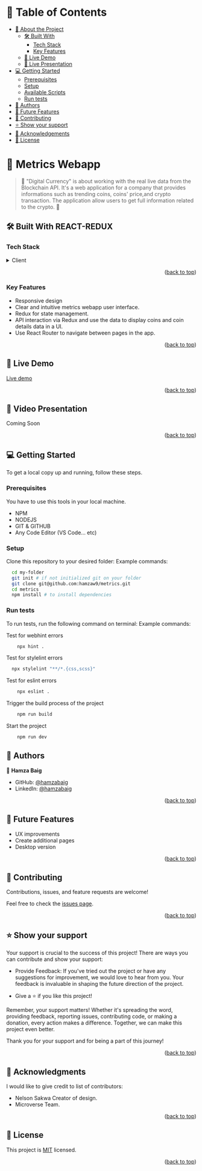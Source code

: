 <!-- TABLE OF CONTENTS -->

# 📗 Table of Contents

- [📖 About the Project](#about-project)
  - [🛠 Built With](#built-with)
    - [Tech Stack](#tech-stack)
    - [Key Features](#key-features)
  - [🚀 Live Demo](#live-demo)
  - [🚀 Live Presentation](#live-presentation)
- [💻 Getting Started](#getting-started)
  - [Prerequisites](#prerequisites)
  - [Setup](#setup)
  - [Available Scripts](#usage)
  - [Run tests](#run-tests)
- [👥 Authors](#authors)
- [🔭 Future Features](#future-features)
- [🤝 Contributing](#contributing)
- [⭐️ Show your support](#support)
- [🙏 Acknowledgements](#acknowledgements)
- [📝 License](#license)

<!-- PROJECT DESCRIPTION -->

# 📖 Metrics Webapp <a name="about-project"></a>

> 🚧 "Digital Currency" is about working with the real live data from the Blockchain API. It's a web application for a company that provides informations such as trending coins, coins' price,and crypto transaction. The application allow users to get full information related to the crypto. 🚧

## 🛠 Built With <a name="built-with">REACT-REDUX</a>

### Tech Stack <a name="tech-stack"></a>

<details>
  <summary>Client</summary>
  <ul>
    <li><a href="https://developer.mozilla.org/en-US/docs/Web/HTML">HTML</a></li>
    <li><a href="https://developer.mozilla.org/en-US/docs/Web/CSS">CSS</a></li>
    <li><a href="https://developer.mozilla.org/en-US/docs/Web/JavaScript">JAVASCRIPT</a></li>
    <li><a href="https://getbootstrap.com/docs/5.3/getting-started/introduction/">BOOTSTRAP</a></li>
    <li><a href="https://webpack.js.org/guides/getting-started/">WEBPACK</a></li>
    <li><a href="https://www.atlassian.com/git/tutorials/comparing-workflows/gitflow-workflow">GITFLOW</a></li>
    <li><a href="https://reactrouter.com/en/main/start/tutorial#setup">REACT ROUTER DOM V6</a></li>
    <li><a href="https://react.dev/learn">REACTJS</a></li>
    <li><a href="https://redux-toolkit.js.org/">REDUX TOOLKIT</a></li>
    <li><a href="https://jestjs.io/docs/getting-started">JEST</a></li>
  </ul>
</details>

<p align="right">(<a href="#readme-top">back to top</a>)</p>

<!-- Key Features -->

### Key Features <a name="key-features"></a>

- Responsive design
- Clear and intuitive metrics webapp user interface.
- Redux for state management.
- API interaction via Redux and use the data to display coins and coin details data in a UI.
- Use React Router to navigate between pages in the app.

<p align="right">(<a href="#readme-top">back to top</a>)</p>
<!-- LIVE DEMO -->

## 🔭 Live Demo <a name="future-features"></a>

[Live demo](https://strong-travesseiro-0c6db9.netlify.app/)

<p align="right">(<a href="#readme-top">back to top</a>)</p>

<!-- Presentation of the project -->

## 🔭 Video Presentation <a name="future-features"></a>

Coming Soon

<p align="right">(<a href="#readme-top">back to top</a>)</p>

<!-- GETTING STARTED -->

## 💻 Getting Started <a name="getting-started"></a>

To get a local copy up and running, follow these steps.

### Prerequisites

You have to use this tools in your local machine.

- NPM
- NODEJS
- GIT & GITHUB
- Any Code Editor (VS Code... etc)

### Setup

Clone this repository to your desired folder:
Example commands:

```sh
  cd my-folder
  git init # if not initialized git on your folder
  git clone git@github.com:hamzaw9/metrics.git
  cd metrics
  npm install # to install dependencies
```

### Run tests

To run tests, run the following command on terminal:
Example commands:

Test for webhint errors

```sh
	npx hint .
```

Test for stylelint errors

```sh
  npx stylelint "**/*.{css,scss}"
```

Test for eslint errors

```sh
	npx eslint .
```

Trigger the build process of the project

```sh
	npm run build
```

Start the project

```sh
	npm run dev
```

<!-- AUTHORS -->

## 👥 Authors <a name="authors"></a>

👤 **Hamza Baig**

- GitHub: [@hamzabaig](https://github.com/hamzaw9)
- LinkedIn: [@hamzabaig](https://www.linkedin.com/in/hamzabaig-/)

<p align="right">(<a href="#readme-top">back to top</a>)</p>

<!-- FUTURE FEATURES -->

## 🔭 Future Features <a name="future-features"></a>

- UX improvements
- Create additional pages
- Desktop version

<p align="right">(<a href="#readme-top">back to top</a>)</p>

<!-- CONTRIBUTING -->

## 🤝 Contributing <a name="contributing"></a>

Contributions, issues, and feature requests are welcome!

Feel free to check the [issues page](../../issues/).

<p align="right">(<a href="#readme-top">back to top</a>)</p>

<!-- SUPPORT -->

## ⭐️ Show your support <a name="support"></a>

Your support is crucial to the success of this project! There are ways you can contribute and show your support:

- Provide Feedback: If you've tried out the project or have any suggestions for improvement, we would love to hear from you. Your feedback is invaluable in shaping the future direction of the project.

- Give a ⭐️ if you like this project!

Remember, your support matters! Whether it's spreading the word, providing feedback, reporting issues, contributing code, or making a donation, every action makes a difference. Together, we can make this project even better.

Thank you for your support and for being a part of this journey!

<p align="right">(<a href="#readme-top">back to top</a>)</p>

<!-- ACKNOWLEDGEMENTS -->

## 🙏 Acknowledgments <a name="acknowledgements"></a>

I would like to give credit to list of contributors:

- Nelson Sakwa Creator of design.
- Microverse Team.

<p align="right">(<a href="#readme-top">back to top</a>)</p>

<!-- LICENSE -->

## 📝 License <a name="license"></a>

This project is [MIT](./LICENSE) licensed.

<p align="right">(<a href="#readme-top">back to top</a>)</p>
